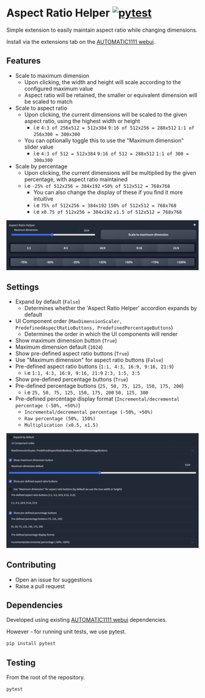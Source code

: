 # Aspect Ratio Helper  [![pytest](https://github.com/thomasasfk/sd-webui-aspect-ratio-helper/actions/workflows/pytest.yml/badge.svg?branch=main)](https://github.com/thomasasfk/sd-webui-aspect-ratio-helper/actions/workflows/pytest.yml)

Simple extension to easily maintain aspect ratio while changing dimensions.

Install via the extensions tab on the [AUTOMATIC1111 webui](https://github.com/AUTOMATIC1111/stable-diffusion-webui).

## Features

- Scale to maximum dimension
  - Upon clicking, the width and height will scale according to the configured maximum value
  - Aspect ratio will be retained, the smaller or equivalent dimension will be scaled to match
- Scale to aspect ratio
  - Upon clicking, the current dimensions will be scaled to the given aspect ratio, using the highest width or height
    - i.e `4:3 of 256x512 = 512x384` `9:16 of 512x256 = 288x512` `1:1 of 256x300 = 300x300`
  - You can optionally toggle this to use the "Maximum dimension" slider value
    - i.e `4:3 of 512 = 512x384` `9:16 of 512 = 288x512` `1:1 of 300 = 300x300`
- Scale by percentage
  - Upon clicking, the current dimensions will be multiplied by the given percentage, with aspect ratio maintained
  - i.e `-25% of 512x256 = 384x192` `+50% of 512x512 = 768x768`
    - You can also change the display of these if you find it more intuitive
    - i.e `75% of 512x256 = 384x192` `150% of 512x512 = 768x768`
    - i.e `x0.75 of 512x256 = 384x192` `x1.5 of 512x512 = 768x768`

![user-interface.png](docs%2Fui.png)

## Settings

- Expand by default (`False`)
  - Determines whether the 'Aspect Ratio Helper' accordion expands by default
- UI Component order (`MaxDimensionScaler, PredefinedAspectRatioButtons, PredefinedPercentageButtons`)
  - Determines the order in which the UI components will render
- Show maximum dimension button (`True`)
- Maximum dimension default (`1024`)
- Show pre-defined aspect ratio buttons (`True`)
- Use "Maximum dimension" for aspect ratio buttons (`False`)
- Pre-defined aspect ratio buttons (`1:1, 4:3, 16:9, 9:16, 21:9`)
  - i.e `1:1, 4:3, 16:9, 9:16, 21:9` `2:3, 1:5, 3:5`
- Show pre-defined percentage buttons (`True`)
- Pre-defined percentage buttons (`25, 50, 75, 125, 150, 175, 200`)
  - i.e `25, 50, 75, 125, 150, 175, 200` `50, 125, 300`
- Pre-defined percentage display format (`Incremental/decremental percentage (-50%, +50%)`)
  - `Incremental/decremental percentage (-50%, +50%)`
  - `Raw percentage (50%, 150%)`
  - `Multiplication (x0.5, x1.5)`

![settings.png](docs%2Foptions.png)

## Contributing

- Open an issue for suggestions
- Raise a pull request

## Dependencies

Developed using existing [AUTOMATIC1111 webui](https://github.com/AUTOMATIC1111/stable-diffusion-webui) dependencies.

However - for running unit tests, we use pytest.

```bash
pip install pytest
```

## Testing
From the root of the repository.
```bash
pytest
```
